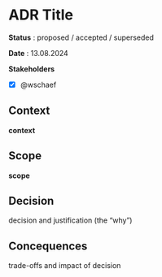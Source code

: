 # ADR Title

**Status** : proposed / accepted / superseded

**Date** : 13.08.2024

**Stakeholders**

- [x] @wschaef

## Context

**context**

## Scope

**scope**

## Decision

decision and justification (the “why”)

## Concequences
trade-offs and impact of decision